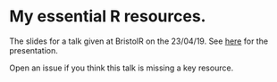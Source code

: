 
# My essential R resources.

The slides for a talk given at BristolR on the 23/04/19. See
[here](https://www.samabbott.co.uk/MyEssentialR/presentation.html#1) for
the presentation.

Open an issue if you think this talk is missing a key resource.
